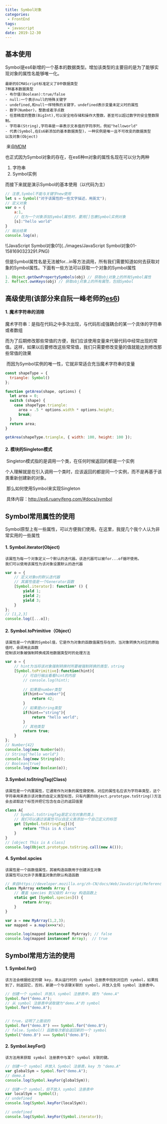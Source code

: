 ```yaml
---
title: Symbol对象
categories:
 - FrontEnd
tags:
 - javascript
date: 2019-12-30
---
```

## 基本使用

​	Symbol是es6新增的一个基本的数据类型。增加该类型的主要目的是为了能够实现对象的属性名能够唯一化。

```
最新的ECMAScript标准定义了8中数据类型
7种基本数据类型
- 布尔值(Boolean):true/false
- null:一个表示null的特殊关键字
- undefined,和null一样特殊的关键字，undefined表示变量未定义时的属性
- 数字(Number)，整数或者浮点数
- 任意精度的整数(BigInt),可以安全地存储和操作大整数，甚至可以超过数字的安全整数限制。
- 字符串(String),字符串是一串表示文本值的字符序列，例如"helloworld"
- 代表(Symbol,在Es6新添加的基本数据类型)，一种实例是唯一且不可改变的数据类型
以及对象(Object)
```

​																																											来自[MDM](https://developer.mozilla.org/zh-CN/docs/Web/JavaScript/Guide/Grammar_and_Types)

也正式因为Symbol对象的存在，在es6种m对象的属性名现在可以分为两种

1. 字符串
2. Symbol实例

而接下来就是演示Symbol的基本使用（以代码为主）

```js
// 注意,Symbol不能与关键字new使用
let s = Symbol("对于该属性的一些文字描述，用英文");
// 定义对象
var o = {
    a:1,
    // 在为一个对象添加Symbol属性时，要用[]包裹Symbol实例对象
    [s]:"hello world"
}
// 输出结果
console.log(o);
```

![JavaScript Symbol对象01](../images/JavaScript Symbol对象01-1581690323291.PNG)

但是Symbol属性名是无法被for...in等方法调用，所有我们需要知道如何去获取对象的Symbol属性。下面有一些方法可以获取一个对象的Symbol属性

```js
1. Object.getOwnPropertySymbols(obj) // 获取obj对象上的所有Symbol属性
2. Reflect.ownKeys(obj) // 获取obj对象上的所有属性，包括Symbol 
```



## 高级使用(该部分来自阮一峰老师的[es6](http://es6.ruanyifeng.com/#docs/symbol))

#### 1. 魔术字符串的消除

​	魔术字符串：是指在代码之中多次出现，与代码形成强耦合的某一个具体的字符串或者数组

​	而为了后期修改那些常值的方便，我们应该使用变量来代替代码中经常出现的常值。这样，如果以后要修改这些常常值，我们只需要修改变量的值就能达到修改那些常值的效果

​	而因为Symbol实例的唯一性，它就非常适合充当魔术字符串的变量

```js
const shapeType = {
  triangle: Symbol()
};

function getArea(shape, options) {
  let area = 0;
  switch (shape) {
    case shapeType.triangle:
      area = .5 * options.width * options.height;
      break;
  }
  return area;
}

getArea(shapeType.triangle, { width: 100, height: 100 });
```

#### 2. 模块的Singleton模式

​	Singleton模式指的是调用一个类，在任何时候返回的都是一个实例

​	个人理解就是在引入调用一个类时，应该返回的都是同一个实例，而不是再基于该类重新创建新的对象。

​	那么如何使用Symbol来实现Singleton

​	具体内容：http://es6.ruanyifeng.com/#docs/symbol

## Symbol常用属性的使用

​		Symbol原型上有一些属性，可以方便我们使用。在这里，我提几个我个人认为非常实用的一些属性

#### 1. Symbol.iterator(Object)

```
该属性为每一个对象定义一个默认的迭代器。该迭代器可以被for...of循环使用。
我们可以使用该属性为该对象设置默认的迭代器
```

```js
var o = {
    // 定义对象o的默认迭代器
    // 其属性值是一个Generator函数
    [Symbol.iterator]: function* () {
        yield 1;
        yield 2;
        yield 3;
    }
};
// [1,2,3]
console.log([...o]);
```

#### 2. Symbol.toPrimitive（Object）

```
该属性是一个内置的Symbol值，它是作为对象的函数值属性存在的，当对象转换为对应的原始值时，会调用此函数
控制该对象被强制转换成其他数据类型时的处理方法
```

```js
var o = {
    // hint为当将该对象强制转换时所要被强制转换的类型，string
    [Symbol.toPrimitive]:function(hint){
        // 可自行输出看看hint的内容
        // console.log(hint);
        
        // 如果是number类型
        if(hint=="number"){
            return 42;
        }
        // 如果是string类型
        if(hint=="string"){
            return "hello world";
        }
        // 其他类型
        return true;
    }
};
// Number{42}
console.log(new Number(o));
// String{"hello world"}
console.log(new String(o));
// Boolean{true}
console.log(new Boolean(o));
```

#### 3.Symbol.toStringTag(Class)

```
该属性是一个内置属性，它通常作为对象的属性键使用，对应的属性名应该为字符串类型，这个字符串用来表示该对象的自定义类型标签，只有内置的Object.prototype.toString()方法会去读取这个标签并把它包含在自己的返回值里
```

```js
class A{
    // Symbol.toStringTag是定义在对象的类上
    // 我们可以通过该属性可以自定义类添加一个自己定义的标签
    get [Symbol.toStringTag](){
        return "This is A class"
    }
}
// [object This is A class]
console.log(Object.prototype.toString.call(new A()));
```

#### 4. **Symbol.spcies**

```
该属性是一个函数值属性，其被构造函数用于创建派生对象
该属性可以允许子类覆盖对象的默认构造函数
```

```js
// 来自https://developer.mozilla.org/zh-CN/docs/Web/JavaScript/Reference/Global_Objects/Symbol/species
class MyArray extends Array {
    // 覆盖 species 到父级的 Array 构造函数上
    static get [Symbol.species]() {
        return Array;
    }
}

var a = new MyArray(1,2,3);
var mapped = a.map(x=>x*x);

console.log(mapped instanceof MyArray); // false
console.log(mapped instanceof Array);  // true
```

## Symbol常用方法的使用

#### 1. **Symbol.for()**

```
该方法会根据给定的键 key，来从运行时的 symbol 注册表中找到对应的 symbol，如果找到了，则返回它，否则，新建一个与该键关联的 symbol，并放入全局 symbol 注册表中。
```

```js
// 创建一个 symbol 并放入 symbol 注册表中，键为 "demo.A"
Symbol.for("demo.A");
// 从 symbol 注册表中读取键为"demo.A"的 symbol
Symbol.for("demo.A"); 


// true，证明了上面说的
Symbol.for("demo.B") === Symbol.for("demo.B"); 
// false，Symbol() 函数每次都会返回新的一个 symbol
Symbol("demo.B") === Symbol("demo.B");
```

#### 2. **Symbol.keyFor()**

```
该方法用来获取 symbol 注册表中与某个 symbol 关联的键。
```

```js
// 创建一个 symbol 并放入 Symbol 注册表，key 为 "demo.A"
var globalSym = Symbol.for("demo.A");
// demo.A
console.log(Symbol.keyFor(globalSym));

// 创建一个 symbol，但不放入 symbol 注册表中
var localSym = Symbol();
// undefined
console.log(Symbol.keyFor(localSym));

// undefined
console.log(Symbol.keyFor(Symbol.iterator));
```
